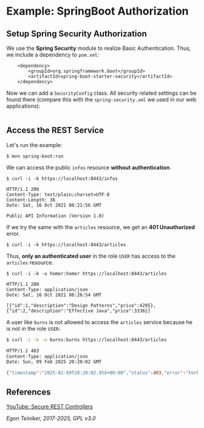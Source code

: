 # Example: SpringBoot Authorization

## Setup Spring Security Authorization

We use the **Spring Security** module to realize Basic Authentication.
Thus, we include a dependency to `pom.xml`:

```
    <dependency>
        <groupId>org.springframework.boot</groupId>
        <artifactId>spring-boot-starter-security</artifactId>
    </dependency>
```

Now we can add a `SecurityConfig` class. All security related settings can be found there
(compare this with the `spring-security.xml` we used in our web applications):

```Java 
```

## Access the REST Service

Let's run the example:
```
$ mvn spring-boot:run
```

We can access the public `infos` resource **without authentication**.
```
$ curl -i -k https://localhost:8443/infos

HTTP/1.1 200 
Content-Type: text/plain;charset=UTF-8
Content-Length: 36
Date: Sat, 16 Oct 2021 08:21:56 GMT

Public API Information (Version 1.0)
```

If we try the same with the `articles` resource, we get an **401 Unauthorized** error.
```
$ curl -i -k https://localhost:8443/articles
```

Thus, **only an authenticated user** in the role `USER` has access to the `articles` resource.
```
$ curl -i -k -u homer:homer https://localhost:8443/articles

HTTP/1.1 200 
Content-Type: application/json
Date: Sat, 16 Oct 2021 08:26:54 GMT

[{"id":1,"description":"Design Patterns","price":4295},{"id":2,"description":"Effective Java","price":3336}]
```

A user like `burns` is not allowed to access the `articles` service
because he is not in the role `USER`:

```Bash
$ curl -i -k -u burns:burns https://localhost:8443/articles

HTTP/1.1 403 
Content-Type: application/json
Date: Sun, 09 Feb 2025 20:20:02 GMT

{"timestamp":"2025-02-09T20:20:02.954+00:00","status":403,"error":"Forbidden","path":"/articles"}
```

## References

[YouTube: Secure REST Controllers](https://youtu.be/OYr9HUPmhSw)

*Egon Teiniker, 2017-2025, GPL v3.0*